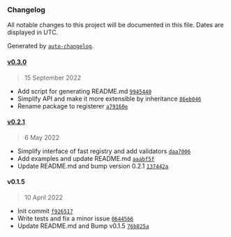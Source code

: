 ### Changelog

All notable changes to this project will be documented in this file. Dates are displayed in UTC.

Generated by [`auto-changelog`](https://github.com/CookPete/auto-changelog).

#### [v0.3.0](https://github.com/danialkeimasi/python-registerer/compare/v0.2.1...v0.3.0)

> 15 September 2022

- Add script for generating README.md [`9945440`](https://github.com/danialkeimasi/python-registerer/commit/99454402c9749f5a139eaf28dac025269285a1ea)
- Simplify API and make it more extensible by inheritance [`86eb046`](https://github.com/danialkeimasi/python-registerer/commit/86eb0467c76d62fec481c84602115dfebd606f2c)
- Rename package to registerer [`a79160e`](https://github.com/danialkeimasi/python-registerer/commit/a79160e0f454ec2f95109b2f25e3c171f447de7e)

#### [v0.2.1](https://github.com/danialkeimasi/python-registerer/compare/v0.1.5...v0.2.1)

> 6 May 2022

- Simplify interface of fast registry and add validators [`daa7006`](https://github.com/danialkeimasi/python-registerer/commit/daa700604eac9e6dc190fca15bbcbced729450c7)
- Add examples and update README.md [`aaabf5f`](https://github.com/danialkeimasi/python-registerer/commit/aaabf5f9b39351c6cc0482765fd90e183b128b11)
- Update README.md and bump version 0.2.1 [`137442a`](https://github.com/danialkeimasi/python-registerer/commit/137442af477438cacdd794e3ef4b7d7f1eecbd4f)

#### v0.1.5

> 10 April 2022

- Init commit [`f926517`](https://github.com/danialkeimasi/python-registerer/commit/f926517bc20199b4941e5fe30ec9dccc4aab9382)
- Write tests and fix a minor issue [`0644566`](https://github.com/danialkeimasi/python-registerer/commit/0644566ec35cfb13b456f49e2b5d58991b1c9c74)
- Update README.md and Bump v0.1.5 [`76b825a`](https://github.com/danialkeimasi/python-registerer/commit/76b825ae8db31c84e4c2f076d29091323d474751)
